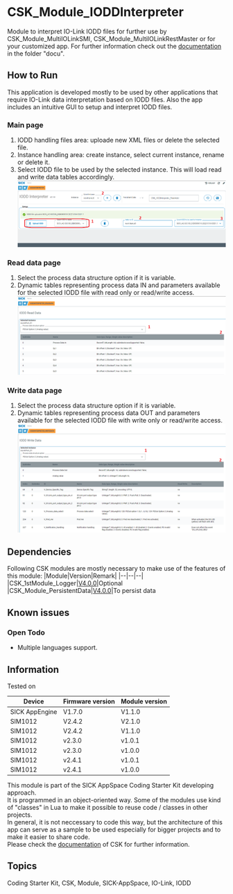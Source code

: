 # CSK_Module_IODDInterpreter

Module to interpret IO-Link IODD files for further use by CSK_Module_MultiIOLinkSMI, CSK_Module_MultiIOLinkRestMaster or for your customized app.
For further information check out the [documentation](https://raw.githack.com/SICKAppSpaceCodingStarterKit/CSK_Module_IODDInterpreter/main/docu/CSK_Module_IODDInterpreter.html) in the folder "docu".

## How to Run
This application is developed mostly to be used by other applications that require IO-Link data interpretation based on IODD files.
Also the app includes an intuitive GUI to setup and interpret IODD files.  

### Main page
1. IODD handling files area: uploade new XML files or delete the selected file.
2. Instance handling area: create instance, select current instance, rename or delete it.
3. Select IODD file to be used by the selected instance. This will load read and write data tables accordingly.
![plot](./docu/media/mainPage.png)

### Read data page
1. Select the process data structure option if it is variable.
2. Dynamic tables representing process data IN and parameters available for the selected IODD file with read only or read/write access.
![plot](./docu/media/readData.png)

### Write data page
1. Select the process data structure option if it is variable.
2. Dynamic tables representing process data OUT and parameters available for the selected IODD file with write only or read/write access.
![plot](./docu/media/writeData.png)

## Dependencies

Following CSK modules are mostly necessary to make use of the features of this module:
|Module|Version|Remark|
|--|--|--|
|CSK_1stModule_Logger|[V4.0.0](https://github.com/SICKAppSpaceCodingStarterKit/CSK_1stModule_Logger/releases/tag/v4.0.0)|Optional
|CSK_Module_PersistentData|[V4.0.0](https://github.com/SICKAppSpaceCodingStarterKit/CSK_Module_PersistentData)|To persist data

## Known issues

### Open Todo
- Multiple languages support.

## Information

Tested on  

|Device|Firmware version|Module version|
|--|--|--|
|SICK AppEngine|V1.7.0|V1.1.0|
|SIM1012|V2.4.2|V2.1.0|
|SIM1012|V2.4.2|V1.1.0|
|SIM1012|v2.3.0|v1.0.1|
|SIM1012|v2.3.0|v1.0.0|
|SIM1012|v2.4.1|v1.0.1|
|SIM1012|v2.4.1|v1.0.0|

This module is part of the SICK AppSpace Coding Starter Kit developing approach.  
It is programmed in an object-oriented way. Some of the modules use kind of "classes" in Lua to make it possible to reuse code / classes in other projects.  
In general, it is not neccessary to code this way, but the architecture of this app can serve as a sample to be used especially for bigger projects and to make it easier to share code.  
Please check the [documentation](https://github.com/SICKAppSpaceCodingStarterKit/.github/blob/main/docu/SICKAppSpaceCodingStarterKit_Documentation.md) of CSK for further information.  

## Topics

Coding Starter Kit, CSK, Module, SICK-AppSpace, IO-Link, IODD
